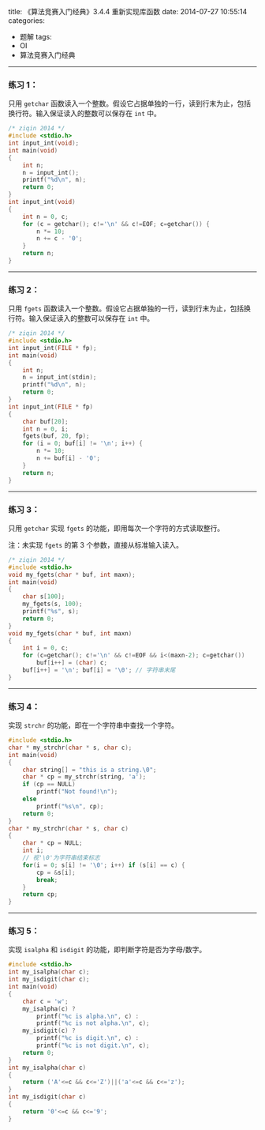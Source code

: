 title: 《算法竞赛入门经典》3.4.4 重新实现库函数
date: 2014-07-27 10:55:14
categories:
- 题解
tags:
- OI
- 算法竞赛入门经典
---

### 练习 1：

只用 `getchar` 函数读入一个整数。假设它占据单独的一行，读到行末为止，包括换行符。输入保证读入的整数可以保存在 `int` 中。

<!-- more -->

``` c
/* ziqin 2014 */
#include <stdio.h>
int input_int(void);
int main(void)
{
	int n;
	n = input_int();
	printf("%d\n", n);
	return 0;
}
int input_int(void)
{
	int n = 0, c;
	for (c = getchar(); c!='\n' && c!=EOF; c=getchar()) {
		n *= 10;
		n += c - '0';
	}
	return n;
}
```

---

### 练习 2：

只用 `fgets` 函数读入一个整数。假设它占据单独的一行，读到行末为止，包括换行符。输入保证读入的整数可以保存在 `int` 中。

``` c
/* ziqin 2014 */
#include <stdio.h>
int input_int(FILE * fp);
int main(void)
{
    int n;
    n = input_int(stdin);
    printf("%d\n", n);
    return 0;
}
int input_int(FILE * fp)
{
    char buf[20];
    int n = 0, i;
    fgets(buf, 20, fp);
    for (i = 0; buf[i] != '\n'; i++) {
        n *= 10;
        n += buf[i] - '0';
    }
    return n;
}
```

---

### 练习 3：

只用 `getchar` 实现 `fgets` 的功能，即用每次一个字符的方式读取整行。

注：未实现 `fgets` 的第 3 个参数，直接从标准输入读入。

``` c
/* ziqin 2014 */
#include <stdio.h>
void my_fgets(char * buf, int maxn);
int main(void)
{
	char s[100];
	my_fgets(s, 100);
	printf("%s", s);
	return 0;
}
void my_fgets(char * buf, int maxn)
{
	int i = 0, c;
	for (c=getchar(); c!='\n' && c!=EOF && i<(maxn-2); c=getchar())
		buf[i++] = (char) c;
	buf[i++] = '\n'; buf[i] = '\0'; // 字符串末尾
}
```

---

### 练习 4：

实现 `strchr` 的功能，即在一个字符串中查找一个字符。

``` c
#include <stdio.h>
char * my_strchr(char * s, char c);
int main(void)
{
	char string[] = "this is a string.\0";
	char * cp = my_strchr(string, 'a');
	if (cp == NULL)
		printf("Not found!\n");
	else
		printf("%s\n", cp);
	return 0;
}
char * my_strchr(char * s, char c)
{
	char * cp = NULL;
	int i;
	// 视'\0'为字符串结束标志
	for(i = 0; s[i] != '\0'; i++) if (s[i] == c) {
		cp = &s[i];
		break;
	}
	return cp;
}
```

---

### 练习 5：

实现 `isalpha` 和 `isdigit` 的功能，即判断字符是否为字母/数字。

``` c
#include <stdio.h>
int my_isalpha(char c);
int my_isdigit(char c);
int main(void)
{
	char c = 'w';
	my_isalpha(c) ?
		printf("%c is alpha.\n", c) :
		printf("%c is not alpha.\n", c);
	my_isdigit(c) ?
		printf("%c is digit.\n", c) :
		printf("%c is not digit.\n", c);
	return 0;
}
int my_isalpha(char c)
{
	return ('A'<=c && c<='Z')||('a'<=c && c<='z');
}
int my_isdigit(char c)
{
	return '0'<=c && c<='9';
}
```